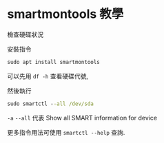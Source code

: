 # smartmontools 教學

檢查硬碟狀況

安裝指令

```cmd
sudo apt install smartmontools
```

可以先用 `df -h` 查看硬碟代號,

然後執行

```cmd
sudo smartctl --all /dev/sda
```

`-a` `--all` 代表 Show all SMART information for device

更多指令用法可使用 `smartctl --help` 查詢.
